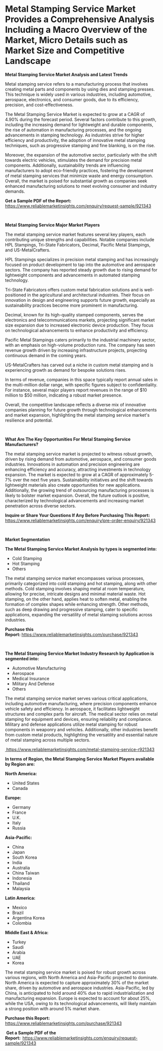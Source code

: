 <p><h1>Metal Stamping Service Market Provides a Comprehensive Analysis Including a Macro Overview of the Market, Micro Details such as Market Size and Competitive Landscape</h1></p><p><strong>Metal Stamping Service Market Analysis and Latest Trends</strong></p>
<p><p>Metal stamping service refers to a manufacturing process that involves creating metal parts and components by using dies and stamping presses. This technique is widely used in various industries, including automotive, aerospace, electronics, and consumer goods, due to its efficiency, precision, and cost-effectiveness.</p><p>The Metal Stamping Service Market is expected to grow at a CAGR of 4.90% during the forecast period. Several factors contribute to this growth, including the increasing demand for lightweight and durable components, the rise of automation in manufacturing processes, and the ongoing advancements in stamping technology. As industries strive for higher efficiency and productivity, the adoption of innovative metal stamping techniques, such as progressive stamping and fine blanking, is on the rise.</p><p>Moreover, the expansion of the automotive sector, particularly with the shift towards electric vehicles, stimulates the demand for precision metal components. Additionally, sustainability trends are influencing manufacturers to adopt eco-friendly practices, fostering the development of metal stamping services that minimize waste and energy consumption. Overall, the market is poised for substantial growth as companies seek enhanced manufacturing solutions to meet evolving consumer and industry demands.</p></p>
<p><strong>Get a Sample PDF of the Report:&nbsp;</strong> <a href="https://www.reliablemarketinsights.com/enquiry/request-sample/921343?utm_campaign=3051&utm_medium=2&utm_source=Github&utm_content=ia&utm_term=16042025&utm_id=metal-stamping-service">https://www.reliablemarketinsights.com/enquiry/request-sample/921343</a></p>
<p>&nbsp;</p>
<p><strong>Metal Stamping Service Major Market Players</strong></p>
<p><p>The metal stamping service market features several key players, each contributing unique strengths and capabilities. Notable companies include HPL Stampings, Tri-State Fabricators, Decimal, Pacific Metal Stampings, and US-MetalCrafters. </p><p>HPL Stampings specializes in precision metal stamping and has increasingly focused on product development to tap into the automotive and aerospace sectors. The company has reported steady growth due to rising demand for lightweight components and advancements in automated stamping technology.</p><p>Tri-State Fabricators offers custom metal fabrication solutions and is well-positioned in the agricultural and architectural industries. Their focus on innovation in design and engineering supports future growth, especially as sustainability practices become more prominent in manufacturing.</p><p>Decimal, known for its high-quality stamped components, serves the electronics and telecommunications markets, projecting significant market size expansion due to increased electronic device production. They focus on technological advancements to enhance productivity and efficiency.</p><p>Pacific Metal Stampings caters primarily to the industrial machinery sector, with an emphasis on high-volume production runs. The company has seen revenue growth driven by increasing infrastructure projects, projecting continuous demand in the coming years.</p><p>US-MetalCrafters has carved out a niche in custom metal stamping and is experiencing growth as demand for bespoke solutions rises. </p><p>In terms of revenue, companies in this space typically report annual sales in the multi-million dollar range, with specific figures subject to confidentiality. For instance, several major players report revenues in the range of $10 million to $50 million, indicating a robust market presence. </p><p>Overall, the competitive landscape reflects a diverse mix of innovative companies planning for future growth through technological enhancements and market expansion, highlighting the metal stamping service market's resilience and potential.</p></p>
<p>&nbsp;</p>
<p><strong>What Are The Key Opportunities For Metal Stamping Service Manufacturers?</strong></p>
<p><p>The metal stamping service market is projected to witness robust growth, driven by rising demand from automotive, aerospace, and consumer goods industries. Innovations in automation and precision engineering are enhancing efficiency and accuracy, attracting investments in technology expansion. The market is expected to grow at a CAGR of approximately 5-7% over the next five years. Sustainability initiatives and the shift towards lightweight materials also create opportunities for new applications. Additionally, the growing trend of outsourcing manufacturing processes is likely to bolster market expansion. Overall, the future outlook is positive, characterized by technological advancements and increasing market penetration across diverse sectors.</p></p>
<p><strong>Inquire or Share Your Questions If Any Before Purchasing This Report:</strong> <a href="https://www.reliablemarketinsights.com/enquiry/pre-order-enquiry/921343?utm_campaign=3051&utm_medium=2&utm_source=Github&utm_content=ia&utm_term=16042025&utm_id=metal-stamping-service">https://www.reliablemarketinsights.com/enquiry/pre-order-enquiry/921343</a></p>
<p>&nbsp;</p>
<p><strong>Market Segmentation</strong></p>
<p><strong>The Metal Stamping Service Market Analysis by types is segmented into:</strong></p>
<p><ul><li>Cold Stamping</li><li>Hot Stamping</li><li>Others</li></ul></p>
<p><p>The metal stamping service market encompasses various processes, primarily categorized into cold stamping and hot stamping, along with other methods. Cold stamping involves shaping metal at room temperature, allowing for precise, intricate designs and minimal material waste. Hot stamping, on the other hand, applies heat to soften metal, enabling the formation of complex shapes while enhancing strength. Other methods, such as deep drawing and progressive stamping, cater to specific applications, expanding the versatility of metal stamping solutions across industries.</p></p>
<p><strong>Purchase this Report:&nbsp;</strong><a href="https://www.reliablemarketinsights.com/purchase/921343?utm_campaign=3051&utm_medium=2&utm_source=Github&utm_content=ia&utm_term=16042025&utm_id=metal-stamping-service">https://www.reliablemarketinsights.com/purchase/921343</a></p>
<p>&nbsp;</p>
<p><strong>The Metal Stamping Service Market Industry Research by Application is segmented into:</strong></p>
<p><ul><li>Automotive Manufacturing</li><li>Aerospace</li><li>Medical Insurance</li><li>Military And Defense</li><li>Others</li></ul></p>
<p><p>The metal stamping service market serves various critical applications, including automotive manufacturing, where precision components enhance vehicle safety and efficiency. In aerospace, it facilitates lightweight structures and complex parts for aircraft. The medical sector relies on metal stamping for equipment and devices, ensuring reliability and compliance. Military and defense applications utilize metal stamping for robust components in weaponry and vehicles. Additionally, other industries benefit from custom metal products, highlighting the versatility and essential nature of metal stamping across multiple sectors.</p></p>
<p><a href="https://www.reliablemarketinsights.com/metal-stamping-service-r921343?utm_campaign=3051&utm_medium=2&utm_source=Github&utm_content=ia&utm_term=16042025&utm_id=metal-stamping-service">&nbsp;https://www.reliablemarketinsights.com/metal-stamping-service-r921343</a></p>
<p><strong>In terms of Region, the Metal Stamping Service Market Players available by Region are:</strong></p>
<p>
    <p> <strong> North America: </strong>
        <ul>
            <li>United States</li>
            <li>Canada</li>
        </ul>
        </p> 
    <p> <strong> Europe: </strong>
        <ul>
            <li>Germany</li>
            <li>France</li>
            <li>U.K.</li>
            <li>Italy</li>
            <li>Russia</li>
        </ul>
        </p> 
    <p> <strong> Asia-Pacific: </strong>
        <ul>
            <li>China</li>
            <li>Japan</li>
            <li>South Korea</li>
            <li>India</li>
            <li>Australia</li>
            <li>China Taiwan</li>
            <li>Indonesia</li>
            <li>Thailand</li>
            <li>Malaysia</li>
        </ul>
        </p> 
    <p> <strong> Latin America: </strong>
        <ul>
            <li>Mexico</li>
            <li>Brazil</li>
            <li>Argentina Korea</li>
            <li>Colombia</li>
        </ul>
        </p> 
    <p> <strong> Middle East & Africa: </strong>
        <ul>
            <li>Turkey</li>
            <li>Saudi</li>
            <li>Arabia</li>
            <li>UAE</li>
            <li>Korea</li>
        </ul>
    </p>
    </p>
<p><p>The metal stamping service market is poised for robust growth across various regions, with North America and Asia-Pacific projected to dominate. North America is expected to capture approximately 30% of the market share, driven by automotive and aerospace industries. Asia-Pacific, led by China, is anticipated to hold around 40% due to rapid industrialization and manufacturing expansion. Europe is expected to account for about 25%, while the USA, owing to its technological advancements, will likely maintain a strong position with around 5% market share.</p></p>
<p><strong>Purchase this Report: </strong><a href="https://www.reliablemarketinsights.com/purchase/921343?utm_campaign=3051&utm_medium=2&utm_source=Github&utm_content=ia&utm_term=16042025&utm_id=metal-stamping-service">https://www.reliablemarketinsights.com/purchase/921343</a></p>
<p>&nbsp;<strong>Get a Sample PDF of the Report:&nbsp;&nbsp;</strong><a href="https://www.reliablemarketinsights.com/enquiry/request-sample/921343?utm_campaign=3051&utm_medium=2&utm_source=Github&utm_content=ia&utm_term=16042025&utm_id=metal-stamping-service">https://www.reliablemarketinsights.com/enquiry/request-sample/921343</a></p>
<p><strong></strong></p>
<p><p></p><p></p><p></p></p>